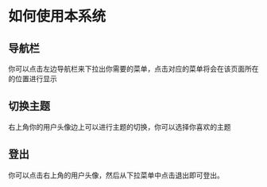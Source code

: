 # 如何使用本系统
## 导航栏
你可以点击左边导航栏来下拉出你需要的菜单，点击对应的菜单将会在该页面所在的位置进行显示
## 切换主题
右上角你的用户头像边上可以进行主题的切换，你可以选择你喜欢的主题
## 登出
你可以点击右上角的用户头像，然后从下拉菜单中点击退出即可登出。